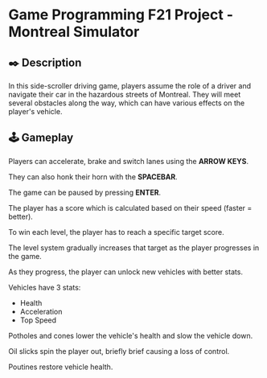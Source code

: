 # Game Programming F21 Project - Montreal Simulator

## ✒️ Description

In this side-scroller driving game, players assume the role of a driver and navigate their car in the hazardous streets of Montreal. They will meet several obstacles along the way, which can have various effects on the player's vehicle.

## 🕹️ Gameplay

Players can accelerate, brake and switch lanes using the **ARROW KEYS**.

They can also honk their horn with the **SPACEBAR**.

The game can be paused by pressing **ENTER**.

The player has a score which is calculated based on their speed (faster = better).

To win each level, the player has to reach a specific target score.

The level system gradually increases that target as the player progresses in the game.

As they progress, the player can unlock new vehicles with better stats.

Vehicles have 3 stats: 
- Health
- Acceleration
- Top Speed

Potholes and cones lower the vehicle's health and slow the vehicle down.

Oil slicks spin the player out, briefly brief causing a loss of control. 

Poutines  restore vehicle health.